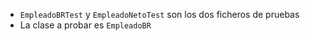 - `EmpleadoBRTest` y `EmpleadoNetoTest` son los dos ficheros de pruebas
- La clase a probar es `EmpleadoBR`

